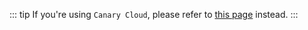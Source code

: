 ::: tip
If you're using `Canary Cloud`, please refer to [this page](/docs/cloud/integrations/docusaurus) instead.
:::
